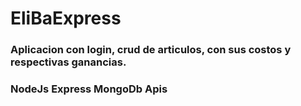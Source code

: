 # EliBaExpress

### Aplicacion con login, crud de articulos, con sus costos y respectivas ganancias. 

### NodeJs Express MongoDb Apis
